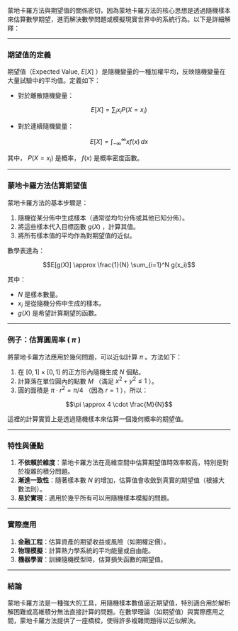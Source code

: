 蒙地卡羅方法與期望值的關係密切，因為蒙地卡羅方法的核心思想是透過隨機樣本來估算數學期望，進而解決數學問題或模擬現實世界中的系統行為。以下是詳細解釋：

---

### **期望值的定義**
期望值（Expected Value,  $`E[X]`$ ）是隨機變量的一種加權平均，反映隨機變量在大量試驗中的平均值。定義如下：

- 對於離散隨機變量：
  
```math
E[X] = \sum_{i} x_i P(X = x_i)
```

- 對於連續隨機變量：
  
```math
E[X] = \int_{-\infty}^{\infty} x f(x) \, dx
```

  其中， $`P(X = x_i)`$  是概率， $`f(x)`$  是概率密度函數。

---

### **蒙地卡羅方法估算期望值**
蒙地卡羅方法的基本步驟是：
1. 隨機從某分佈中生成樣本（通常從均勻分佈或其他已知分佈）。
2. 將這些樣本代入目標函數  $`g(X)`$ ，計算其值。
3. 將所有樣本值的平均作為對期望值的近似。

數學表達為：

```math
E[g(X)] \approx \frac{1}{N} \sum_{i=1}^N g(x_i)
```

其中：
-  $`N`$  是樣本數量。
-  $`x_i`$  是從隨機分佈中生成的樣本。
-  $`g(X)`$  是希望計算期望的函數。

---

### **例子：估算圓周率 ( $`\pi`$ )**
將蒙地卡羅方法應用於幾何問題，可以近似計算  $`\pi`$ 。方法如下：
1. 在  $`[0, 1] \times [0, 1]`$  的正方形內隨機生成  $`N`$  個點。
2. 計算落在單位圓內的點數  $`M`$ （滿足  $`x^2 + y^2 \leq 1`$ ）。
3. 圓的面積是  $`\pi \cdot r^2 = \pi/4`$ （因為  $`r = 1`$ ），所以：
   
```math
\pi \approx 4 \cdot \frac{M}{N}
```


這裡的計算實質上是透過隨機樣本來估算一個幾何概率的期望值。

---

### **特性與優點**
1. **不依賴於維度**：蒙地卡羅方法在高維空間中估算期望值時效率較高，特別是對於複雜的積分問題。
2. **漸進一致性**：隨著樣本數  $`N`$  的增加，估算值會收斂到真實的期望值（根據大數法則）。
3. **易於實現**：適用於幾乎所有可以用隨機樣本模擬的問題。

---

### **實際應用**
1. **金融工程**：估算資產的期望收益或風險（如期權定價）。
2. **物理模擬**：計算熱力學系統的平均能量或自由能。
3. **機器學習**：訓練隨機模型時，估算損失函數的期望值。

---

### **結論**
蒙地卡羅方法是一種強大的工具，用隨機樣本數值逼近期望值，特別適合用於解析解困難或高維積分無法直接計算的問題。在數學理論（如期望值）與實際應用之間，蒙地卡羅方法提供了一座橋樑，使得許多複雜問題得以近似解決。